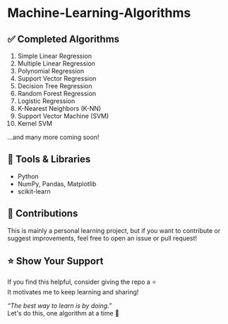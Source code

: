 # Machine-Learning-Algorithms

## ✅ Completed Algorithms

1. Simple Linear Regression
2. Multiple Linear Regression
3. Polynomial Regression
4. Support Vector Regression
5. Decision Tree Regression
6. Random Forest Regression
7. Logistic Regression
8. K-Nearest Neighbors (K-NN)
9. Support Vector Machine (SVM)
10. Kernel SVM
 
...and many more coming soon!

## 🧰 Tools & Libraries

- Python
- NumPy, Pandas, Matplotlib
- scikit-learn

## 🤝 Contributions

This is mainly a personal learning project, but if you want to contribute or suggest improvements, feel free to open an issue or pull request!

## ⭐️ Show Your Support

If you find this helpful, consider giving the repo a ⭐️  
It motivates me to keep learning and sharing!


_“The best way to learn is by doing.”_  
Let's do this, one algorithm at a time 💪

